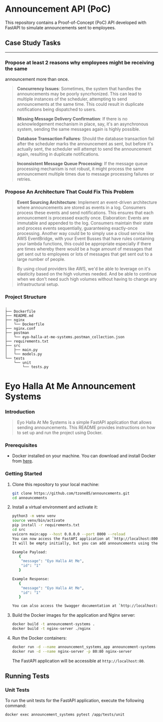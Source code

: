 # Announcement API (PoC)

This repository contains a Proof-of-Concept (PoC) API developed with FastAPI to simulate announcements sent to employees.

## Case Study Tasks
_____________________________________________________________________________________

### Propose at least 2 reasons why employees might be receiving the same
  announcement more than once.
>__Concurrency Issues__: Sometimes, the system that handles the announcements may be poorly syncrhonized.
> This can lead to multiple instances of the scheduler, attempting to send announcements at the same time. This could result in duplicate notifications being dispatched to users.

> __Missing Message Delivery Confirmation__:  If there is no acknowledgement mechanism in place, say, it's an asynchronous system, sending the same messages again is highly possible.

> __Database Transaction Failures__: Should the database transaction fail after the scheduler marks the announcement as sent, but before it's actually sent, the scheduler will attempt to send the announcement again, resulting in duplicate notifications.

> __Inconsistent Message Queue Processing__: If the message queue processing mechanism is not robust, it might process the same announcement multiple times due to message processing failures or retries.

### Propose An Architecture That Could Fix This Problem
> __Event Sourcing Architecture__: Implement an event-driven architecture where announcements are stored as events in a log. Consumers process these events and send notifications. This ensures that each announcement is processed exactly once.
Elaboration: Events are immutable and appended to the log. Consumers maintain their state and process events sequentially, guaranteeing exactly-once processing.
> Another way could be to simply use a cloud service like AWS EventBridge, with your Event Busses that have rules containing your lambda functions, this could be appropriate especially if there are times whereby there would be a huge amount of messages that get sent out to employees or lots of messages that get sent out to a large number of people.

> By using cloud providers like AWS, we'd be able to leverage on it's elasticity based on the high volumes needed. And be able to continue when we don't need such high volumes without having to change any infrastructural setup.


### Project Structure

```
.
├── Dockerfile
├── README.md
├── nginx
│   └── Dockerfile
├── nginx.conf
├── postman
│   └── eyo-halla-at-me-systems.postman_collection.json
├── requirements.txt
├── src
│   ├── main.py
│   └── models.py
└── tests
    └── unit
        └── tests.py
```

# Eyo Halla At Me Announcement Systems

### Introduction

>Eyo Halla At Me Systems is a simple FastAPI application that allows sending announcements. This README provides instructions on how to set up and run the project using Docker.

### Prerequisites

- Docker installed on your machine. You can download and install Docker from [here](https://docs.docker.com/get-docker/).

### Getting Started

1. Clone this repository to your local machine:

    ```bash
    git clone https://github.com/tzone85/announcements.git
    cd announcements
    ```

2. Install a virtual environment and activate it:

    ```bash
    python3 -m venv venv
    source venv/bin/activate
    pip install -r requirements.txt
    cd src
    uvicorn main:app --host 0.0.0.0 --port 8000 --reload 
    You can now access the FastAPI application at `http://localhost:8000/api/v1/announcements`.
    It will be empty initially, but you can add announcements using the POST `/api/v1/announcements` endpoint.
    
   Example Payload:
       {
        "message": "Eyo Halla At Me",
        "id": "1"
       }
   
   Example Response:
       {
        "message": "Eyo Halla At Me",
        "id": "1"
       }
   
    You can also access the Swagger documentation at `http://localhost:8000/swagger`.
    ```

3. Build the Docker images for the application and Nginx server:

    ```bash
    docker build -t announcement-systems .
    docker build -t nginx-server ./nginx
    ```

4. Run the Docker containers:

    ```bash
    docker run -d --name announcement_systems_app announcement-systems
    docker run -d --name nginx-server -p 80:80 nginx-server
    ```

   The FastAPI application will be accessible at `http://localhost:80`.

## Running Tests

### Unit Tests

To run the unit tests for the FastAPI application, execute the following command:

```bash
docker exec announcement_systems pytest /app/tests/unit
